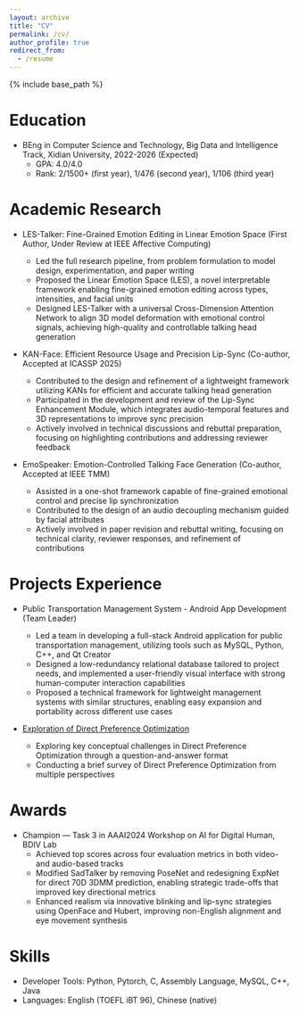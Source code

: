 ```yaml
---
layout: archive
title: "CV"
permalink: /cv/
author_profile: true
redirect_from:
  - /resume
---
```


{% include base_path %}

Education
======
* BEng in Computer Science and Technology, Big Data and Intelligence Track, Xidian University, 2022-2026 (Expected)
  * GPA: 4.0/4.0
  * Rank: 2/1500+ (first year), 1/476 (second year), 1/106 (third year)

Academic Research
======
* LES-Talker: Fine-Grained Emotion Editing in Linear Emotion Space (First Author, Under Review at IEEE Affective Computing)
  * Led the full research pipeline, from problem formulation to model design, experimentation, and paper writing
  * Proposed the Linear Emotion Space (LES), a novel interpretable framework enabling fine-grained emotion editing across types, intensities, and facial units
  * Designed LES-Talker with a universal Cross-Dimension Attention Network to align 3D model deformation with emotional control signals, achieving high-quality and controllable talking head generation

* KAN-Face: Efficient Resource Usage and Precision Lip-Sync (Co-author, Accepted at ICASSP 2025)
  * Contributed to the design and refinement of a lightweight framework utilizing KANs for efficient and accurate talking head generation
  * Participated in the development and review of the Lip-Sync Enhancement Module, which integrates audio-temporal features and 3D representations to improve sync precision
  * Actively involved in technical discussions and rebuttal preparation, focusing on highlighting contributions and addressing reviewer feedback

* EmoSpeaker: Emotion-Controlled Talking Face Generation (Co-author, Accepted at IEEE TMM)
  * Assisted in a one-shot framework capable of fine-grained emotional control and precise lip synchronization
  * Contributed to the design of an audio decoupling mechanism guided by facial attributes
  * Actively involved in paper revision and rebuttal writing, focusing on technical clarity, reviewer responses, and refinement of contributions

Projects Experience
======
* Public Transportation Management System - Android App Development (Team Leader)
  * Led a team in developing a full-stack Android application for public transportation management, utilizing tools such as MySQL, Python, C++, and Qt Creator
  * Designed a low-redundancy relational database tailored to project needs, and implemented a user-friendly visual interface with strong human-computer interaction capabilities
  * Proposed a technical framework for lightweight management systems with similar structures, enabling easy expansion and portability across different use cases

* [Exploration of Direct Preference Optimization](../assets/DPO_discussion_zhihaoqian.pdf)
  * Exploring key conceptual challenges in Direct Preference Optimization through a question-and-answer format
  * Conducting a brief survey of Direct Preference Optimization from multiple perspectives


Awards
======
* Champion — Task 3 in AAAI2024 Workshop on AI for Digital Human, BDIV Lab
  * Achieved top scores across four evaluation metrics in both video- and audio-based tracks
  * Modified SadTalker by removing PoseNet and redesigning ExpNet for direct 70D 3DMM prediction, enabling strategic trade-offs that improved key directional metrics
  * Enhanced realism via innovative blinking and lip-sync strategies using OpenFace and Hubert, improving non-English alignment and eye movement synthesis

Skills
======
* Developer Tools: Python, Pytorch, C, Assembly Language, MySQL, C++, Java
* Languages: English (TOEFL iBT 96), Chinese (native)
